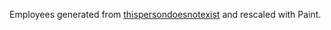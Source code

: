 Employees generated from [thispersondoesnotexist](https://www.thispersondoesnotexist.com/) and rescaled with Paint.

